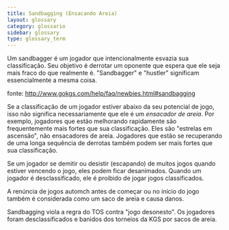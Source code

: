 ```yaml
---
title: Sandbagging (Ensacando Areia)
layout: glossary
category: glossario
sidebar: glossary
type: glossary_term
---
```


Um sandbagger é um jogador que intencionalmente esvazia sua classificação. Seu objetivo é derrotar um oponente que espera que ele seja mais fraco do que realmente é. "Sandbagger" e "hustler" significam essencialmente a mesma coisa.

<!--more-->

fonte: http://www.gokgs.com/help/faq/newbies.html#sandbagging

Se a classificação de um jogador estiver abaixo da seu potencial de jogo, isso não significa necessariamente que ele é um *ensacador de areia*. Por exemplo, jogadores que estão melhorando rapidamente são frequentemente mais fortes que sua classificação. Eles são "estrelas em ascensão", não ensacadores de areia. Jogadores que estão se recuperando de uma longa sequência de derrotas também podem ser mais fortes que sua classificação.

Se um jogador se demitir ou desistir (escapando) de muitos jogos quando estiver vencendo o jogo, eles podem ficar desanimados. Quando um jogador é desclassificado, ele é proibido de jogar jogos classificados.

A renúncia de jogos automch antes de começar ou no início do jogo também é considerada como um saco de areia e causa danos.

Sandbagging viola a regra do TOS contra "jogo desonesto". Os jogadores foram desclassificados e banidos dos torneios da KGS por sacos de areia.